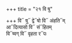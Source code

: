 +++
title = "२१ वि षु"

+++
वि᳓ षु᳓ द्वे᳓षो वि᳓ अंहति᳓म्  
आ᳓दित्यासो वि᳓ सं᳓हितम्  
वि᳓ष्वग् वि᳓ वृहता र᳓पः